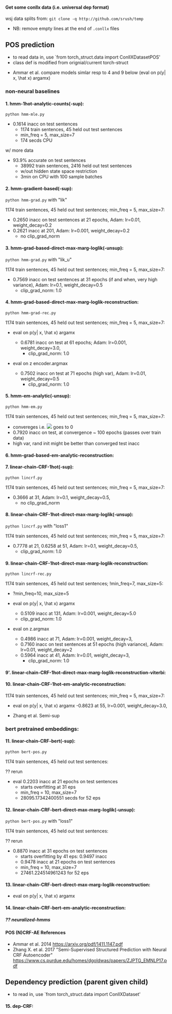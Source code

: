 #### Get some conllx data (i.e. universal dep format)
wsj data splits from: `git clone -q http://github.com/srush/temp`  
- NB: remove empty lines at the end of `.conllx` files
>
## POS prediction
- to read data in, use `from torch_struct.data import ConllXDatasetPOS'
- class def is modified from orignial/current torch-struct 

>
- Ammar et al. compare models simlar resp to 4 and 9 below (eval on p(y| x, \hat x) argamx)

### non-neural baselines

#### 1. hmm-1hot-analytic-counts(-sup): 
`python hmm-mle.py`  

- 0.1614 inacc on test sentences 
    - 1174 train sentences, 45 held out test sentences
    - min_freq = 5, max_size=7
    - 174 secds CPU
>
w/ more data
- 93.9% accurate on test sentences 
    - 38992 train sentences, 2416 held out test sentences
    - w/out hidden state space restriction 
    - 3min on CPU with 100 sample batches

#### 2. hmm-gradient-based(-sup): 
`python hmm-grad.py` with "lik"

1174 train sentences, 45 held out test sentences; min_freq = 5, max_size=7: 

- 0.2650 inacc on test sentences at 21 epochs, Adam: lr=0.01, weight_decay=0.2
- 0.2621 inacc at 201, Adam: lr=0.001, weight_decay=0.2
    - no clip_grad_norm

#### 3. hmm-grad-based-direct-max-marg-loglik(-unsup): 
`python hmm-grad.py` with "lik_u"

1174 train sentences, 45 held out test sentences; min_freq = 5, max_size=7: 

- 0.7569 inacc on test sentences at 31 epochs (if and when, very high variance), Adam: lr=0.1, weight_decay=0.5
    - clip_grad_norm: 1.0

#### 4. hmm-grad-based-direct-max-marg-loglik-reconstruction: 
`python hmm-grad-rec.py` 

1174 train sentences, 45 held out test sentences; min_freq = 5, max_size=7: 

- eval on p(y| x, \hat x) argamx
    - 0.6781 inacc on test at 61 epochs; Adam: lr=0.001, weight_decay=3.0,
        - clip_grad_norm: 1.0

- eval on z encoder.argmax 
    - 0.7502 inacc on test at 71 epochs (high var), Adam: lr=0.01, weight_decay=0.5
        - clip_grad_norm: 1.0


#### 5. hmm-em-analytic(-unsup): 
`python hmm-em.py` 

1174 train sentences, 45 held out test sentences; min_freq = 5, max_size=7:

- convereges i.e. <img src="https://render.githubusercontent.com/render/math?math=loglik|_{\theta^{old}}-loglik|_{\theta^{old}}"> goes to 0 
- 0.7920 inacc on test, at convergence ~ 100 epochs (passes over train data)
- high var, rand init might be better than converged test inacc


#### 6. hmm-grad-based-em-analytic-reconstruction: 

>

#### 7. linear-chain-CRF-1hot(-sup): 
`python lincrf.py` 

1174 train sentences, 45 held out test sentences; min_freq = 5, max_size=7:

- 0.3666 at 31, Adam: lr=0.1, weight_decay=0.5,
    - no clip_grad_norm

#### 8. linear-chain-CRF-1hot-direct-max-marg-loglik(-unsup): 
`python lincrf.py` with "loss1"

1174 train sentences, 45 held out test sentences; min_freq = 5, max_size=7: 

- 0.7778 at 21, 0.6258 at 51, Adam:  lr=0.1, weight_decay=0.5,
    - clip_grad_norm: 1.0

#### 9. linear-chain-CRF-1hot-direct-max-marg-loglik-reconstruction: 
`python lincrf-rec.py` 

1174 train sentences, 45 held out test sentences; !min_freq=7, max_size=5:
- ?min_freq=10, max_size=5
- eval on p(y| x, \hat x) argamx
    - 0.5109 inacc at 131, Adam: lr=0.001, weight_decay=5.0
    - clip_grad_norm: 1.0

- eval on z.argmax
    - 0.4986 inacc at 71, Adam: lr=0.001, weight_decay=3, 
    - 0.7160 inacc on test sentences at 51 epochs (high variance), Adam: lr=0.01, weight_decay=2
    - 0.5964 inacc at 41, Adam: lr=0.01, weight_decay=3,
        - clip_grad_norm: 1.0

#### 9'. linear-chain-CRF-1hot-direct-max-marg-loglik-reconstruction-viterbi: 


#### 10. linear-chain-CRF-1hot-em-analytic-reconstruction: 

1174 train sentences, 45 held out test sentences; min_freq = 5, max_size=7:

- eval on p(y| x, \hat x) argamx
    -0.8623 at 55, lr=0.001, weight_decay=3.0,

- Zhang et al. Semi-sup

### bert pretrained embeddings:  

#### 11. linear-chain-CRF-bert(-sup): 
`python bert-pos.py`  

1174 train sentences, 45 held out test sentences: 

?? rerun
- eval 0.2203 inacc at 21 epochs on test sentences 
    - starts overfitting at 31 eps
    - min_freq = 10, max_size=7
    - 28095.17342400551 secds for 52 eps

#### 12. linear-chain-CRF-bert-direct-max-marg-loglik(-unsup): 
`python bert-pos.py` with "loss1"

1174 train sentences, 45 held out test sentences:

?? rerun
- 0.8870 inacc at 31 epochs on test sentences
    - starts overfitting by 41 eps: 0.9497 inacc
    - 0.9478 inacc at 21 epochs on test sentences 
    - min_freq = 10, max_size=7
    - 27461.224514961243 for 52 eps

#### 13. linear-chain-CRF-bert-direct-max-marg-loglik-reconstruction: 
- eval on p(y| x, \hat x) argamx

#### 14. linear-chain-CRF-bert-em-analytic-reconstruction: 

> 

##### ?? neuralized-hmms

>

#### POS (N)CRF-AE References 
- Ammar et al. 2014 https://arxiv.org/pdf/1411.1147.pdf
- Zhang X. et al. 2017 "Semi-Supervised Structured Prediction with Neural CRF Autoencoder" https://www.cs.purdue.edu/homes/dgoldwas/papers/ZJPTG_EMNLP17.pdf



## Dependency prediction (parent given child)
- to read in, use `from torch_struct.data import ConllXDataset'

#### 15. dep-CRF: 



####
